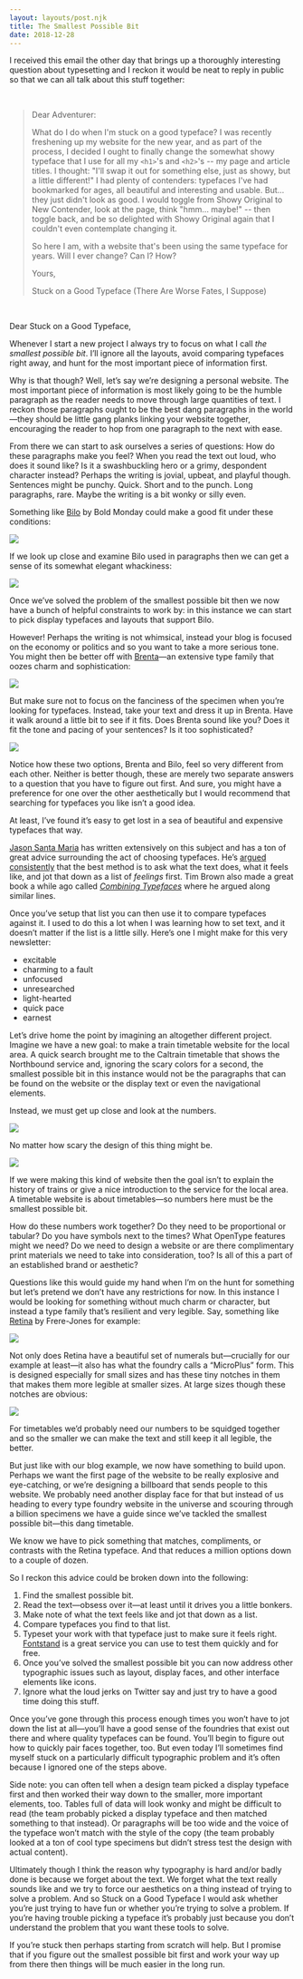 ```yaml
---
layout: layouts/post.njk
title: The Smallest Possible Bit
date: 2018-12-28
---
```


I received this email the other day that brings up a thoroughly interesting question about typesetting and I reckon it would be neat to reply in public so that we can all talk about this stuff together:

<br />

> Dear Adventurer:
>
> What do I do when I'm stuck on a good typeface? I was recently freshening up my website for the new year, and as part of the process, I decided I ought to finally change the somewhat showy typeface that I use for all my `<h1>`'s and `<h2>`'s -- my page and article titles. I thought: "I'll swap it out for something else, just as showy, but a little different!" I had plenty of contenders: typefaces I've had bookmarked for ages, all beautiful and interesting and usable. But… they just didn't look as good. I would toggle from Showy Original to New Contender, look at the page, think "hmm… maybe!" -- then toggle back, and be so delighted with Showy Original again that I couldn't even contemplate changing it.
>
> So here I am, with a website that's been using the same typeface for years. Will I ever change? Can I? How?
>
> Yours,
>
> Stuck on a Good Typeface (There Are Worse Fates, I Suppose)

<br />

Dear Stuck on a Good Typeface,

Whenever I start a new project I always try to focus on what I call _the smallest possible bit_. I’ll ignore all the layouts, avoid comparing typefaces right away, and hunt for the most important piece of information first.

Why is that though? Well, let’s say we’re designing a personal website. The most important piece of information is most likely going to be the humble paragraph as the reader needs to move through large quantities of text. I reckon those paragraphs ought to be the best dang paragraphs in the world—they should be little gang planks linking your website together, encouraging the reader to hop from one paragraph to the next with ease.

From there we can start to ask ourselves a series of questions: How do these paragraphs make you feel? When you read the text out loud, who does it sound like? Is it a swashbuckling hero or a grimy, despondent character instead? Perhaps the writing is jovial, upbeat, and playful though. Sentences might be punchy. Quick. Short and to the punch. Long paragraphs, rare. Maybe the writing is a bit wonky or silly even.

Something like [Bilo](https://www.boldmonday.com/typefaces/bilo/) by Bold Monday could make a good fit under these conditions:

![](https://buttondown.s3.us-west-2.amazonaws.com/images/f1aad75f-5cbc-4231-90a7-dc1ef4c41daf.png)

If we look up close and examine Bilo used in paragraphs then we can get a sense of its somewhat elegant whackiness:

![](https://buttondown.s3.us-west-2.amazonaws.com/images/4b1d1888-ad41-425c-91d1-1f3124a80ffe.png)

Once we’ve solved the problem of the smallest possible bit then we now have a bunch of helpful constraints to work by: in this instance we can start to pick display typefaces and layouts that support Bilo.

However! Perhaps the writing is not whimsical, instead your blog is focused on the economy or politics and so you want to take a more serious tone. You might then be better off with [Brenta](https://store.typenetwork.com/foundry/ludwigtype/fonts/brenta)—an extensive type family that oozes charm and sophistication:

![](https://buttondown.s3.us-west-2.amazonaws.com/images/90c9470a-a231-4eae-80b7-010791a70492.png)

But make sure not to focus on the fanciness of the specimen when you’re looking for typefaces. Instead, take your text and dress it up in Brenta. Have it walk around a little bit to see if it fits. Does Brenta sound like you? Does it fit the tone and pacing of your sentences? Is it too sophisticated?

![](https://buttondown.s3.us-west-2.amazonaws.com/images/3b9b8ec4-adf4-40d8-b4a8-4b0cf4e8c4b4.png)

Notice how these two options, Brenta and Bilo, feel so very different from each other. Neither is better though, these are merely two separate answers to a question that you have to figure out first. And sure, you might have a preference for one over the other aesthetically but I would recommend that searching for typefaces you like isn’t a good idea.

At least, I’ve found it’s easy to get lost in a sea of beautiful and expensive typefaces that way.

[Jason Santa Maria](http://jasonsantamaria.com/) has written extensively on this subject and has a ton of great advice surrounding the act of choosing typefaces. He’s [argued consistently](https://vimeo.com/34178417) that the best method is to ask what the text does, what it feels like, and jot that down as a list of _feelings_ first. Tim Brown also made a great book a while ago called _[Combining Typefaces](https://blog.typekit.com/2016/04/29/combining-typefaces-free-guide-to-great-typography/)_ where he argued along similar lines.

Once you’ve setup that list you can then use it to compare typefaces against it. I used to do this a lot when I was learning how to set text, and it doesn’t matter if the list is a little silly. Here’s one I might make for this very newsletter:

- excitable
- charming to a fault
- unfocused
- unresearched
- light-hearted
- quick pace
- earnest

Let’s drive home the point by imagining an altogether different project. Imagine we have a new goal: to make a train timetable website for the local area. A quick search brought me to the Caltrain timetable that shows the Northbound service and, ignoring the scary colors for a second, the smallest possible bit in this instance would not be the paragraphs that can be found on the website or the display text or even the navigational elements.

Instead, we must get up close and look at the numbers.

![](https://buttondown.s3.us-west-2.amazonaws.com/images/fe07c1b1-c855-4ed5-b5ca-a8af016e75f9.png)

No matter how scary the design of this thing might be.

![](https://buttondown.s3.us-west-2.amazonaws.com/images/2a60b4d9-aff4-4e9a-8461-ec55a81a0e02.png)

If we were making this kind of website then the goal isn’t to explain the history of trains or give a nice introduction to the service for the local area. A timetable website is about timetables—so numbers here must be the smallest possible bit.

How do these numbers work together? Do they need to be proportional or tabular? Do you have symbols next to the times? What OpenType features might we need? Do we need to design a website or are there complimentary print materials we need to take into consideration, too? Is all of this a part of an established brand or aesthetic?

Questions like this would guide my hand when I’m on the hunt for something but let’s pretend we don’t have any restrictions for now. In this instance I would be looking for something without much charm or character, but instead a type family that’s resilient and very legible. Say, something like [Retina](https://frerejones.com/families/retina) by Frere-Jones for example:

![](https://buttondown.s3.us-west-2.amazonaws.com/images/7a65be7f-997b-4f6c-a401-b5c9a9087b7b.png)

Not only does Retina have a beautiful set of numerals but—crucially for our example at least—it also has what the foundry calls a “MicroPlus” form. This is designed especially for small sizes and has these tiny notches in them that makes them more legible at smaller sizes. At large sizes though these notches are obvious:

![](https://buttondown.s3.us-west-2.amazonaws.com/images/fb5b54e0-8046-4521-afe1-5008b97653dc.png)

For timetables we’d probably need our numbers to be squidged together and so the smaller we can make the text and still keep it all legible, the better.

But just like with our blog example, we now have something to build upon. Perhaps we want the first page of the website to be really explosive and eye-catching, or we’re designing a billboard that sends people to this website. We probably need another display face for that but instead of us heading to every type foundry website in the universe and scouring through a billion specimens we have a guide since we’ve tackled the smallest possible bit—this dang timetable.

We know we have to pick something that matches, compliments, or contrasts with the Retina typeface. And that reduces a million options down to a couple of dozen.

So I reckon this advice could be broken down into the following:

1. Find the smallest possible bit.
2. Read the text—obsess over it—at least until it drives you a little bonkers.
3. Make note of what the text feels like and jot that down as a list.
4. Compare typefaces you find to that list.
5. Typeset your work with that typeface just to make sure it feels right. [Fontstand](https://fontstand.com/) is a great service you can use to test them quickly and for free.
6. Once you’ve solved the smallest possible bit you can now address other typographic issues such as layout, display faces, and other interface elements like icons.
7. Ignore what the loud jerks on Twitter say and just try to have a good time doing this stuff.

Once you’ve gone through this process enough times you won’t have to jot down the list at all—you’ll have a good sense of the foundries that exist out there and where quality typefaces can be found. You’ll begin to figure out how to quickly pair faces together, too. But even today I’ll sometimes find myself stuck on a particularly difficult typographic problem and it’s often because I ignored one of the steps above.

Side note: you can often tell when a design team picked a display typeface first and then worked their way down to the smaller, more important elements, too. Tables full of data will look wonky and might be difficult to read (the team probably picked a display typeface and then matched something to that instead). Or paragraphs will be too wide and the voice of the typeface won’t match with the style of the copy (the team probably looked at a ton of cool type specimens but didn’t stress test the design with actual content).

Ultimately though I think the reason why typography is hard and/or badly done is because we forget about the text. We forget what the text really sounds like and we try to force our aesthetics on a thing instead of trying to solve a problem. And so Stuck on a Good Typeface I would ask whether you’re just trying to have fun or whether you’re trying to solve a problem. If you’re having trouble picking a typeface it’s probably just because you don’t understand the problem that you want these tools to solve.

If you’re stuck then perhaps starting from scratch will help. But I promise that if you figure out the smallest possible bit first and work your way up from there then things will be much easier in the long run.
